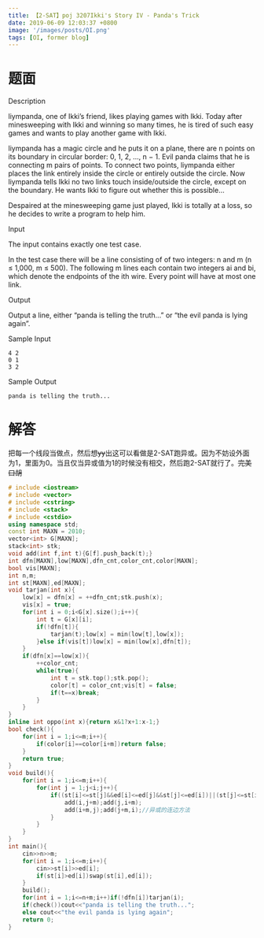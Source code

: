 ```yaml
---
title: 【2-SAT】poj 3207Ikki's Story IV - Panda's Trick
date: 2019-06-09 12:03:37 +0800
image: '/images/posts/OI.png'
tags: [OI, former blog]
---
```


# 题面
Description

liympanda, one of Ikki’s friend, likes playing games with Ikki. Today after minesweeping with Ikki and winning so many times, he is tired of such easy games and wants to play another game with Ikki.

liympanda has a magic circle and he puts it on a plane, there are n points on its boundary in circular border: 0, 1, 2, …, n − 1. Evil panda claims that he is connecting m pairs of points. To connect two points, liympanda either places the link entirely inside the circle or entirely outside the circle. Now liympanda tells Ikki no two links touch inside/outside the circle, except on the boundary. He wants Ikki to figure out whether this is possible…

Despaired at the minesweeping game just played, Ikki is totally at a loss, so he decides to write a program to help him.

Input

The input contains exactly one test case.

In the test case there will be a line consisting of of two integers: n and m (n ≤ 1,000, m ≤ 500). The following m lines each contain two integers ai and bi, which denote the endpoints of the ith wire. Every point will have at most one link.

Output

Output a line, either “panda is telling the truth...” or “the evil panda is lying again”.

Sample Input
```
4 2
0 1
3 2
```
Sample Output
```
panda is telling the truth...
```
# 解答
把每一个线段当做点，然后想~~yy~~出这可以看做是2-SAT跑异或。因为不妨设外面为1，里面为0。当且仅当异或值为1的时候没有相交，然后跑2-SAT就行了。~~完美口胡~~
```cpp
# include <iostream>
# include <vector>
# include <cstring>
# include <stack>
# include <cstdio>
using namespace std;
const int MAXN = 2010;
vector<int> G[MAXN];
stack<int> stk;
void add(int f,int t){G[f].push_back(t);}
int dfn[MAXN],low[MAXN],dfn_cnt,color_cnt,color[MAXN];
bool vis[MAXN];
int n,m;
int st[MAXN],ed[MAXN];
void tarjan(int x){
	low[x] = dfn[x] = ++dfn_cnt;stk.push(x);
	vis[x] = true;
	for(int i = 0;i<G[x].size();i++){
		int t = G[x][i];
		if(!dfn[t]){
			tarjan(t);low[x] = min(low[t],low[x]);
		}else if(vis[t])low[x] = min(low[x],dfn[t]);
	}
	if(dfn[x]==low[x]){
		++color_cnt;
		while(true){
			int t = stk.top();stk.pop();
			color[t] = color_cnt;vis[t] = false;
			if(t==x)break;
		}
	}
}
inline int oppo(int x){return x&1?x+1:x-1;}
bool check(){
	for(int i = 1;i<=m;i++){
		if(color[i]==color[i+m])return false;
	}
	return true;
}
void build(){
	for(int i = 1;i<=m;i++){
		for(int j = 1;j<i;j++){
			if((st[i]<=st[j]&&ed[i]<=ed[j]&&st[j]<=ed[i])||(st[j]<=st[i]&&ed[j]>=st[i]&&ed[j]<=ed[i])){
				add(i,j+m);add(j,i+m);
				add(i+m,j);add(j+m,i);//异或的连边方法
			}
		}
	}
}
int main(){
	cin>>n>>m;
	for(int i = 1;i<=m;i++){
		cin>>st[i]>>ed[i];
		if(st[i]>ed[i])swap(st[i],ed[i]);
	}
	build();
	for(int i = 1;i<=n+m;i++)if(!dfn[i])tarjan(i);
	if(check())cout<<"panda is telling the truth...";
	else cout<<"the evil panda is lying again";
	return 0;
}
```